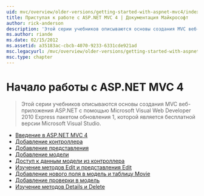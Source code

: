 ```yaml
---
uid: mvc/overview/older-versions/getting-started-with-aspnet-mvc4/index
title: Приступая к работе с ASP.NET MVC 4 | Документация Майкрософт
author: rick-anderson
description: 'Этой серии учебников описываются основы создания MVC веб-приложения ASP.NET с помощью Microsoft Visual Web Developer 2010 Express пакетом обновления 1, w...'
ms.author: riande
ms.date: 02/15/2012
ms.assetid: a35183ac-cbcb-4070-9233-6331cde921ad
msc.legacyurl: /mvc/overview/older-versions/getting-started-with-aspnet-mvc4
msc.type: chapter
---
```

<a name="getting-started-with-aspnet-mvc-4"></a>Начало работы с ASP.NET MVC 4
====================
> Этой серии учебников описываются основы создания MVC веб-приложения ASP.NET с помощью Microsoft Visual Web Developer 2010 Express пакетом обновления 1, которой является бесплатной версии Microsoft Visual Studio.


- [Введение в ASP.NET MVC 4](intro-to-aspnet-mvc-4.md)
- [Добавление контроллера](adding-a-controller.md)
- [Добавление представления](adding-a-view.md)
- [Добавление модели](adding-a-model.md)
- [Доступ к данным модели из контроллера](accessing-your-models-data-from-a-controller.md)
- [Изучение методов Edit и представления Edit](examining-the-edit-methods-and-edit-view.md)
- [Добавление нового поля в модель и таблицу Movie](adding-a-new-field-to-the-movie-model-and-table.md)
- [Добавление проверки в модель](adding-validation-to-the-model.md)
- [Изучение методов Details и Delete](examining-the-details-and-delete-methods.md)
